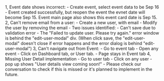 1, Event date shows incorrect:
    - Create event, select event data to be Sep 16
    - Event created successfully, but reopen the event the evnet date will become Sep 15. Event main page also shows this event card date is Sep 15.
2, Can't remove email from a user:
    - Create a new user, with email
    - Modify the user by removing the email
    - Two issues identified:
        - Can't save due to validation error
        - The "Failed to update user. Please try again." error window is behind the "edit-user-modal" div. (When click save, the "edit-user-modal" doesn't close if error happens and the error dialog is behind "edit-user-modal")
3, Can't navigate out from Event:
    - Go to event tab
    - Open any event
    - Click on Dashboard tab, or User tab. 
    - Page stays in Event tab
4, Missing User Detail implementation
    - Go to user tab
    - Click on any user
    - pop up shows "User details view coming soon!"
    - Please check our conversation to check if this is missed or it's planned to implement in the future.